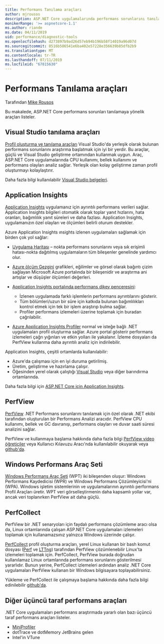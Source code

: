```yaml
---
title: Performans Tanılama araçları
author: mjrousos
description: ASP.NET Core uygulamalarında performans sorunlarını tanılamak için faydalı araçlar.
monikerRange: '>= aspnetcore-1.1'
ms.author: riande
ms.date: 04/11/2019
uid: performance/diagnostic-tools
ms.openlocfilehash: d273897b9ad26d57eb94b196b58f14019a96d07d
ms.sourcegitcommit: 8516b586541e6ba402e57228e356639b85dfb2b9
ms.translationtype: MT
ms.contentlocale: tr-TR
ms.lasthandoff: 07/11/2019
ms.locfileid: "67815630"
---
```

# <a name="performance-diagnostic-tools"></a>Performans Tanılama araçları

Tarafından [Mike Rousos](https://github.com/mjrousos)

Bu makalede, ASP.NET Core performans sorunları tanılamaya yönelik araçları listeler.

## <a name="visual-studio-diagnostic-tools"></a>Visual Studio tanılama araçları

[Profil oluşturma ve tanılama araçları](/visualstudio/profiling) Visual Studio'da yerleşik olarak bulunan performans sorunlarını araştırma başlatmak için iyi bir yerdir. Bu araçlar, güçlü ve Visual Studio geliştirme ortamından kullanmak uygun. Araç, ASP.NET Core uygulamalarında CPU kullanımı, bellek kullanımı ve performans olayları analiz sağlar. Yerleşik olan kolay geliştirme zaman profil oluşturmayı kolaylaştırır.

Daha fazla bilgi kullanılabilir [Visual Studio belgeleri](/visualstudio/profiling/profiling-overview).

## <a name="application-insights"></a>Application Insights

[Application Insights](/azure/application-insights/app-insights-overview) uygulamanız için ayrıntılı performans verileri sağlar. Application Insights bilgileri otomatik olarak toplar yanıt hızlarını, hata oranları, bağımlılık yanıt süreleri ve daha fazlası. Application Insights, uygulamanızın özel olayları ve ölçümleri belirli oturum destekler.

Azure Application Insights ınsights izlenen uygulamaları sağlamak için birden çok yol sağlar:

- [Uygulama Haritası](/azure/application-insights/app-insights-app-map) – nokta performans sorunlarını veya sık erişimli hatası-nokta dağıtılmış uygulamaların tüm bileşenler genelinde yardımcı olur.
- [Azure ölçüm Gezgini](/azure/azure-monitor/platform/metrics-getting-started) grafikleri, eğilimler ve görsel olarak bağıntı çizim sağlayan Microsoft Azure portalında bir bileşenidir ve araştırma ani artışlar ve düşüşler ölçümleri değerleri.
- [Application Insights portalında performans dikey penceresini](/azure/application-insights/app-insights-tutorial-performance):

  - İzlenen uygulamada farklı işlemlerin performans ayrıntılarını gösterir.
  - Tüm bölümleri/uzun bir süre için katkıda bulunan bağımlılıkları kontrol etmek için tek bir işlem araştırıp bulma sağlar.
  - Profiler performans izlemeleri üzerine toplamak için buradan çağrılabilir.

- [Azure Application Insights Profiler](/azure/azure-monitor/app/profiler) normal ve isteğe bağlı .NET uygulamaları profil oluşturma sağlar.  Azure portal gösterir performans izlemeleri çağrı yığınları ve etkin yolları ile yakalanır. İzleme dosyaları da PerfView kullanma daha ayrıntılı analiz için indirilebilir.

Application Insights, çeşitli ortamlarda kullanılabilir:

- Azure'da çalışması için en iyi duruma getirilmiş.
- Üretim, geliştirme ve hazırlama çalışır.
- Öğesinden yerel olarak çalıştığı [Visual Studio](/azure/application-insights/app-insights-visual-studio) veya diğer barındırma ortamlarında.

Daha fazla bilgi için [ASP.NET Core için Application Insights](/azure/application-insights/app-insights-asp-net-core).

## <a name="perfview"></a>PerfView

[PerfView](https://github.com/Microsoft/perfview) .NET Performans sorunlarını tanılamak için özel olarak .NET ekibi tarafından oluşturulan bir Performans Analizi aracıdır. PerfView CPU kullanımı, bellek ve GC davranışı, performans olayları ve duvar saati süresi analizini sağlar.

PerfView ve kullanmaya başlama hakkında daha fazla bilgi [PerfView video öğreticiler](https://channel9.msdn.com/Series/PerfView-Tutorial) veya Kullanıcı Kılavuzu Aracı'nda kullanılabilir okuyarak veya [github'da](https://github.com/Microsoft/perfview).

## <a name="windows-performance-toolkit"></a>Windows Performans Araç Seti

[Windows Performans Araç Seti](/windows-hardware/test/wpt/) (WPT) iki bileşenden oluşur: Windows Performans Kaydedicisi (WPR) ve Windows Performans Çözümleyicisi'ni (WPA). Windows işletim sistemlerinin ve uygulamalarının ayrıntılı performans Profil Araçları üretir. WPT veri görselleştirmenin daha kapsamlı yollar var, ancak veri toplanırken PerfView ait daha güçlü.

## <a name="perfcollect"></a>PerfCollect

PerfView bir .NET senaryoları için faydalı performans çözümleme aracı olsa da, Linux ortamlarında çalışan ASP.NET Core uygulamaları izlemeleri toplamak için kullanamazsınız yalnızca Windows üzerinde çalışır.

[PerfCollect](https://github.com/dotnet/coreclr/blob/master/Documentation/project-docs/linux-performance-tracing.md) profil oluşturma araçları, yerel Linux kullanan bir bash komut dosyası ([Perf](https://perf.wiki.kernel.org/index.php/Main_Page) ve [LTTng](https://lttng.org/)) tarafından PerfView çözümlenebilir Linux'ta izlemeleri toplamak için. PerfCollect, PerfView burada doğrudan kullanılamaz Linux ortamlarında performans sorunlarını gösterilmesi yararlıdır. Bunun yerine, PerfCollect izlemeleri ardından analiz .NET Core uygulamaları PerfView kullanan bir Windows bilgisayara toplayabilirsiniz.

Yükleme ve PerfCollect ile çalışmaya başlama hakkında daha fazla bilgi edinilebilir [github'da](https://github.com/dotnet/coreclr/blob/master/Documentation/project-docs/linux-performance-tracing.md).

## <a name="other-third-party-performance-tools"></a>Diğer üçüncü taraf performans araçları

.NET Core uygulamaları performans araştırmada yararlı olan bazı üçüncü taraf performans araçları listeler.

- [MiniProfiler](https://miniprofiler.com/)
- dotTrace ve dotMemory JetBrains gelen
- Intel'in VTune
